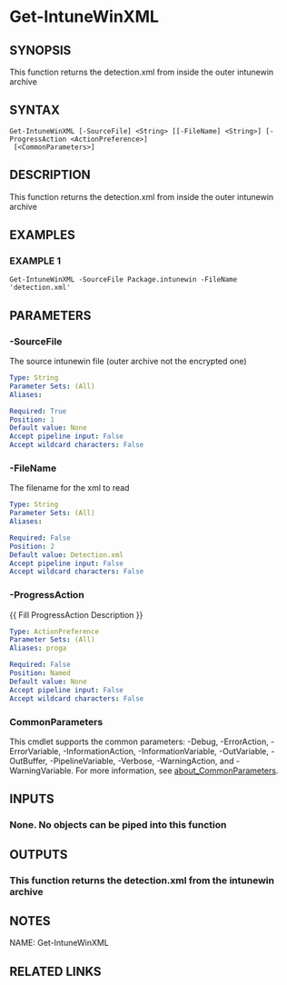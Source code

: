 # Get-IntuneWinXML

## SYNOPSIS
This function returns the detection.xml from inside the outer intunewin archive

## SYNTAX

```
Get-IntuneWinXML [-SourceFile] <String> [[-FileName] <String>] [-ProgressAction <ActionPreference>]
 [<CommonParameters>]
```

## DESCRIPTION
This function returns the detection.xml from inside the outer intunewin archive

## EXAMPLES

### EXAMPLE 1
```
Get-IntuneWinXML -SourceFile Package.intunewin -FileName 'detection.xml'
```

## PARAMETERS

### -SourceFile
The source intunewin file (outer archive not the encrypted one)

```yaml
Type: String
Parameter Sets: (All)
Aliases:

Required: True
Position: 1
Default value: None
Accept pipeline input: False
Accept wildcard characters: False
```

### -FileName
The filename for the xml to read

```yaml
Type: String
Parameter Sets: (All)
Aliases:

Required: False
Position: 2
Default value: Detection.xml
Accept pipeline input: False
Accept wildcard characters: False
```

### -ProgressAction
{{ Fill ProgressAction Description }}

```yaml
Type: ActionPreference
Parameter Sets: (All)
Aliases: proga

Required: False
Position: Named
Default value: None
Accept pipeline input: False
Accept wildcard characters: False
```

### CommonParameters
This cmdlet supports the common parameters: -Debug, -ErrorAction, -ErrorVariable, -InformationAction, -InformationVariable, -OutVariable, -OutBuffer, -PipelineVariable, -Verbose, -WarningAction, and -WarningVariable. For more information, see [about_CommonParameters](http://go.microsoft.com/fwlink/?LinkID=113216).

## INPUTS

### None. No objects can be piped into this function
## OUTPUTS

### This function returns the detection.xml from the intunewin archive
## NOTES
NAME: Get-IntuneWinXML

## RELATED LINKS
